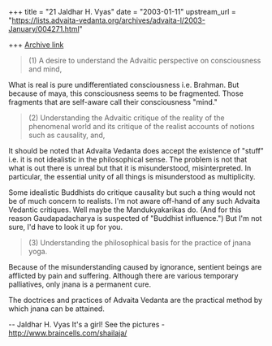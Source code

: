 +++
title = "21 Jaldhar H. Vyas"
date = "2003-01-11"
upstream_url = "https://lists.advaita-vedanta.org/archives/advaita-l/2003-January/004271.html"

+++
[Archive link](https://lists.advaita-vedanta.org/archives/advaita-l/2003-January/004271.html)

> (1) A desire to understand the Advaitic perspective on
> consciousness and mind,

What is real is pure undifferentiated consciousness i.e. Brahman.  But
because of maya, this consciousness seems to be fragmented.  Those
fragments that are self-aware call their consciousness "mind."

> (2) Understanding the Advaitic critique of the reality
> of the phenomenal world and its critique of the
> realist accounts of notions such as causality, and,

It should be noted that Advaita Vedanta does accept the existence of
"stuff" i.e. it is not idealistic in the philosophical sense.  The problem
is not that what is out there is unreal but that it is misunderstood,
misinterpreted.  In particular, the essential unity of all things is
misunderstood as multiplicity.

Some idealistic Buddhists do critique causality but such a thing would not
be of much concern to realists.  I'm not aware off-hand of any such Advaita
Vedantic critiques.  Well maybe the Mandukyakarikas do.  (And for this
reason Gaudapadacharya is suspected of "Buddhist influence.")  But I'm not
sure, I'd have to look it up for you.

> (3) Understanding the philosophical basis for the
> practice of jnana yoga.

Because of the misunderstanding caused by ignorance, sentient beings are
afflicted by pain and suffering.  Although there are various temporary
palliatives, only jnana is a permanent cure.

The doctrices and practices of Advaita Vedanta are the practical method by
which jnana can be attained.

--
Jaldhar H. Vyas <jaldhar at braincells.com>
It's a girl! See the pictures - http://www.braincells.com/shailaja/


